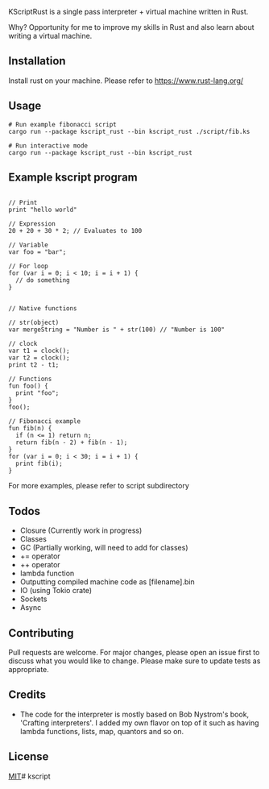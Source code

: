 KScriptRust is a single pass interpreter + virtual machine written in Rust.

Why? Opportunity for me to improve my skills in Rust and also learn about writing a virtual machine.

## Installation
Install rust on your machine. Please refer to  https://www.rust-lang.org/

## Usage
```shell
# Run example fibonacci script
cargo run --package kscript_rust --bin kscript_rust ./script/fib.ks

# Run interactive mode
cargo run --package kscript_rust --bin kscript_rust 
```

## Example kscript program
```shell

// Print 
print "hello world"

// Expression
20 + 20 + 30 * 2; // Evaluates to 100

// Variable
var foo = "bar";

// For loop
for (var i = 0; i < 10; i = i + 1) {
  // do something
}


// Native functions

// str(object)
var mergeString = "Number is " + str(100) // "Number is 100"

// clock
var t1 = clock();
var t2 = clock();
print t2 - t1;

// Functions
fun foo() {
  print "foo";
}
foo();

// Fibonacci example
fun fib(n) {
  if (n <= 1) return n;
  return fib(n - 2) + fib(n - 1);
}
for (var i = 0; i < 30; i = i + 1) {
  print fib(i);
}

```
For more examples, please refer to script subdirectory

## Todos
- Closure (Currently work in progress)
- Classes
- GC (Partially working, will need to add for classes)
- += operator
- ++ operator
- lambda function
- Outputting compiled machine code as [filename].bin
- IO (using Tokio crate) 
- Sockets
- Async

## Contributing
Pull requests are welcome. For major changes, please open an issue first to discuss what you would like to change.
Please make sure to update tests as appropriate.

## Credits
- The code for the interpreter is mostly based on Bob Nystrom's book, 'Crafting interpreters'. I added my own flavor on top of it such as having lambda functions, lists, map, quantors and so on.

## License
[MIT](https://choosealicense.com/licenses/mit/)# kscript
